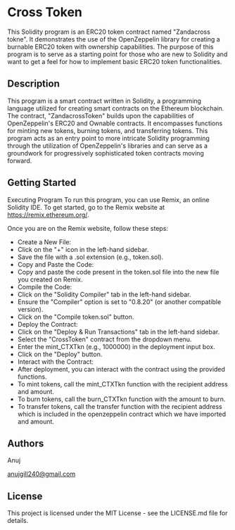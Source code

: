 # Cross Token
This Solidity program is an ERC20 token contract named "Zandacross tokne". It demonstrates the use of the OpenZeppelin library for creating a burnable ERC20 token with ownership capabilities. The purpose of this program is to serve as a starting point for those who are new to Solidity and want to get a feel for how to implement basic ERC20 token functionalities.

## Description
This program is a smart contract written in Solidity, a programming language utilized for creating smart contracts on the Ethereum blockchain. The contract, "ZandacrossToken" builds upon the capabilities of OpenZeppelin's ERC20 and Ownable contracts. It encompasses functions for minting new tokens, burning tokens, and transferring tokens. This program acts as an entry point to more intricate Solidity programming through the utilization of OpenZeppelin's libraries and can serve as a groundwork for progressively sophisticated token contracts moving forward.

## Getting Started
Executing Program
To run this program, you can use Remix, an online Solidity IDE. To get started, go to the Remix website at https://remix.ethereum.org/.

Once you are on the Remix website, follow these steps:

- Create a New File:
- Click on the "+" icon in the left-hand sidebar.
- Save the file with a .sol extension (e.g., token.sol).
- Copy and Paste the Code:
- Copy and paste the code present in the token.sol file into the new file you created on Remix.
- Compile the Code:
- Click on the "Solidity Compiler" tab in the left-hand sidebar.
- Ensure the "Compiler" option is set to "0.8.20" (or another compatible version).
- Click on the "Compile token.sol" button.
- Deploy the Contract:
- Click on the "Deploy & Run Transactions" tab in the left-hand sidebar.
- Select the "CrossToken" contract from the dropdown menu.
- Enter the mint_CTXTkn (e.g., 1000000) in the deployment input box.
- Click on the "Deploy" button.
- Interact with the Contract:
- After deployment, you can interact with the contract using the provided functions.
- To mint tokens, call the mint_CTXTkn function with the recipient address and amount.
- To burn tokens, call the burn_CTXTkn function with the amount to burn.
- To transfer tokens, call the transfer function with the recipient address which is included in the openzeppelin contract which we have imported and amount.

## Authors
Anuj

anujgill240@gmail.com

## License
This project is licensed under the MIT License - see the LICENSE.md file for details.
